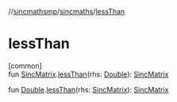 //[sincmathsmp](../../index.md)/[sincmaths](index.md)/[lessThan](less-than.md)

# lessThan

[common]\
fun [SincMatrix](-sinc-matrix/index.md).[lessThan](less-than.md)(rhs: [Double](https://kotlinlang.org/api/latest/jvm/stdlib/kotlin/-double/index.html)): [SincMatrix](-sinc-matrix/index.md)

fun [Double](https://kotlinlang.org/api/latest/jvm/stdlib/kotlin/-double/index.html).[lessThan](less-than.md)(rhs: [SincMatrix](-sinc-matrix/index.md)): [SincMatrix](-sinc-matrix/index.md)
